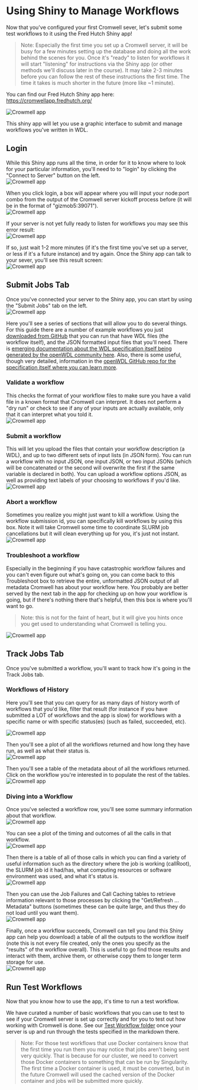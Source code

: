 

# Using Shiny to Manage Workflows
Now that you've configured your first Cromwell sever, let's submit some test workflows to it using the Fred Hutch Shiny app! 

>Note: Especially the first time you set up a Cromwell server, it will be busy for a few minutes setting up the database and doing all the work behind the scenes for you.  Once it's "ready" to listen for workflows it will start "listening" for instructions via the Shiny app (or other methods we'll discuss later in the course).   It may take 2-3 minutes before you can follow the rest of these instructions the first time. The time it takes is much shorter in the future (more like ~1 minute).

You can find our Fred Hutch Shiny app here:  https://cromwellapp.fredhutch.org/

<img src="assets/cromwell/app-front.png" title="The App looks like this." alt="Crowmell app" style="display: block; margin: auto;" />

This shiny app will let you use a graphic interface to submit and manage workflows you've written in WDL.  


## Login
While this Shiny app runs all the time, in order for it to know where to look for your particular information, you'll need to to "login" by clicking the "Connect to Server" button on the left.
<img src="assets/cromwell/connect-to-server.png" title="The App looks like this." alt="Crowmell app" style="display: block; margin: auto;" />

When you click login, a box will appear where you will input your node:port combo from the output of the Cromwell server kickoff process before (it will be in the format of "gizmob5:39071"). 
<img src="assets/cromwell/login-box.png" title="Login box will pop up" alt="Crowmell app" style="display: block; margin: auto;" />

If your server is not yet fully ready to listen for workflows you may see this error result:
<img src="assets/cromwell/invalid-server.png" title="The App can't talk to your server yet, try again in a minute." alt="Crowmell app" style="display: block; margin: auto;" />

If so, just wait 1-2 more minutes (if it's the first time you've set up a server, or less if it's a future instance) and try again.  Once the Shiny app can talk to your sever, you'll see this result screen:
<img src="assets/cromwell/valid-server.png" title="The App can talk to your server!" alt="Crowmell app" style="display: block; margin: auto;" />


## Submit Jobs Tab
Once you've connected your server to the Shiny app, you can start by using the "Submit Jobs" tab on the left.  
<img src="assets/cromwell/submit.png" title="The submit jobs tab." alt="Crowmell app" style="display: block; margin: auto;" />

Here you'll see a series of sections that will allow you to do several things. For this guide there are a number of example workflows you just [downloaded from GitHub](https://github.com/FredHutch/diy-cromwell-server/tree/main/testWorkflows) that you can run that have WDL files (the workflow itself), and the JSON formatted input files that you'll need.  There is [emerging documentation about the WDL specification itself being generated by the openWDL community here](https://wdl-docs.readthedocs.io/en/1.0.0/).  Also, there is some useful, though very detailed, information in the [openWDL GitHub repo for the specification itself where you can learn more](https://github.com/openwdl/wdl/blob/main/versions/development/SPEC.md#introduction). 



### Validate a workflow
This checks the format of your workflow files to make sure you have a valid file in a known format that Cromwell can interpret.  It does not perform a "dry run" or check to see if any of your inputs are actually available, only that it can interpret what you told it. 
<img src="assets/cromwell/validate.png" title="Validate a workflow" alt="Crowmell app" style="display: block; margin: auto;" />

### Submit a workflow
This will let you upload the files that contain your workflow description (a WDL), and up to two different sets of input lists (in JSON form).  You can run a workflow with no input JSON, one input JSON, or two input JSONs (which will be concatenated or the second will overwrite the first if the same variable is declared in both).  You can upload a workflow options JSON, as well as providing text labels of your choosing to workflows if you'd like.  
<img src="assets/cromwell/cromwell-app.png" title="Submit a workflow" alt="Crowmell app" style="display: block; margin: auto;" />


### Abort a workflow
Sometimes you realize you might just want to kill a workflow.  Using the workflow submission id, you can specifically kill workflows by using this box.  Note it will take Cromwell some time to coordinate SLURM job cancellations but it will clean everything up for you, it's just not instant. 
<img src="assets/cromwell/abort.png" title="Abort a workflow" alt="Crowmell app" style="display: block; margin: auto;" />

### Troubleshoot a workflow
Especially in the beginning if you have catastrophic workflow failures and you can't even figure out what's going on, you can come back to this Troubleshoot box to retrieve the entire, unformatted JSON output of all metadata Cromwell has about your workflow here.  You probably are better served by the next tab in the app for checking up on how your workflow is going, but if there's nothing there that's helpful, then this box is where you'll want to go.  
> Note: this is not for the faint of heart, but it will give you hints once you get used to understanding what Cromwell is telling you.  
<img src="assets/cromwell/troubleshoot.png" title="Troubleshoot a workflow" alt="Crowmell app" style="display: block; margin: auto;" />


## Track Jobs Tab

Once you've submitted a workflow, you'll want to track how it's going in the Track Jobs tab. 

### Workflows of History
Here you'll see that you can query for as many days of history worth of workflows that you'd like, filter that result (for instance if you have submitted a LOT of workflows and the app is slow) for workflows with a specific name or with specific status(es) (such as failed, succeeded, etc). 

<img src="assets/cromwell/cromwell-app.png" title="Top of the Track Jobs tab" alt="Crowmell app" style="display: block; margin: auto;" />

Then you'll see a plot of all the workflows returned and how long they have run, as well as what their status is. 
<img src="assets/cromwell/workflows-run.png" title="Workflow plot" alt="Crowmell app" style="display: block; margin: auto;" />

Then you'll see a table of the metadata about of all the workflows returned.  Click on the workflow you're interested in to populate the rest of the tables. 
<img src="assets/cromwell/cromwell-overview.png" title="Workflow table" alt="Crowmell app" style="display: block; margin: auto;" />

### Diving into a Workflow
Once you've selected a workflow row, you'll see some summary information about that workflow.
<img src="assets/cromwell/workflow-overview.png" title="Workflow overview summary" alt="Crowmell app" style="display: block; margin: auto;" />

You can see a plot of the timing and outcomes of all the calls in that workflow.
<img src="assets/cromwell/workflow-calls.png" title="Workflow calls" alt="Crowmell app" style="display: block; margin: auto;" />


Then there is a table of all of those calls in which you can find a variety of useful information such as the directory where the job is working (callRoot), the SLURM job id it had/has, what computing resources or software environment was used, and what it's status is.  
<img src="assets/cromwell/job-list.png" title="Job list" alt="Crowmell app" style="display: block; margin: auto;" />



Then you can use the Job Failures and Call Caching tables to retrieve information relevant to those processes by clicking the "Get/Refresh ... Metadata" buttons (sometimes these can be quite large, and thus they do not load until you want them).   
<img src="assets/cromwell/failures-caching.png" title="Job failures and call caching" alt="Crowmell app" style="display: block; margin: auto;" />



Finally, once a workflow succeeds, Cromwell can tell you (and this Shiny app can help you download) a table of all the outputs to the workflow itself (note this is not every file created, only the ones you specify as the "results" of the workflow overall).  This is useful to go find those results and interact with them, archive them, or otherwise copy them to longer term storage for use.  
<img src="assets/cromwell/workflow-outputs.png" title="Workflow outputs" alt="Crowmell app" style="display: block; margin: auto;" />





## Run Test Workflows
Now that you know how to use the app, it's time to run a test workflow.  

We have curated a number of basic workflows that you can use to test to see if your Cromwell server is set up correctly and for you to test out how working with Cromwell is done. 
See our [Test Workflow folder](https://github.com/FredHutch/diy-cromwell-server/tree/main/testWorkflows) once your server is up and run through the tests specified in the markdown there. 


> Note: For those test workflows that use Docker containers know that the first time you run them you may notice that jobs aren't being sent very quickly.  That is because for our cluster, we need to convert those Docker containers to something that can be run by Singularity.  The first time a Docker container is used, it must be converted, but in the future Cromwell will used the cached version of the Docker container and jobs will be submitted more quickly. 





